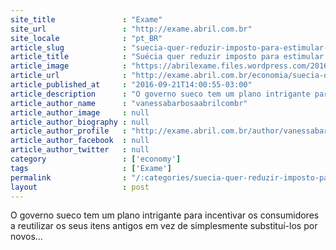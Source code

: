 ```yaml
---
site_title               : "Exame"
site_url                 : "http://exame.abril.com.br"
site_locale              : "pt_BR"
article_slug             : "suecia-quer-reduzir-imposto-para-estimular-cultura-do-reparo"
article_title            : "Suécia quer reduzir imposto para estimular cultura do reparo"
article_image            : "https://abrilexame.files.wordpress.com/2016/09/size_960_16_9_conserto.jpg?quality=70&strip=all&w=960"
article_url              : "http://exame.abril.com.br/economia/suecia-quer-reduzir-imposto-para-estimular-cultura-do-reparo/"
article_published_at     : "2016-09-21T14:00:55-03:00"
article_description      : "O governo sueco tem um plano intrigante para incentivar os consumidores a reutilizar os seus itens antigos em vez de simplesmente substituí-los por novos..."
article_author_name      : "vanessabarbosaabrilcombr"
article_author_image     : null
article_author_biography : null
article_author_profile   : "http://exame.abril.com.br/author/vanessabarbosaabrilcombr/"
article_author_facebook  : null
article_author_twitter   : null
category                 : ['economy']
tags                     : ['Exame']
permalink                : "/:categories/suecia-quer-reduzir-imposto-para-estimular-cultura-do-reparo/"
layout                   : post
---
```


O governo sueco tem um plano intrigante para incentivar os consumidores a reutilizar os seus itens antigos em vez de simplesmente substituí-los por novos...
